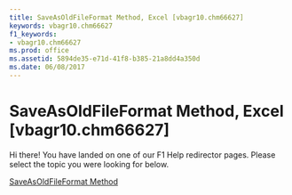 ```yaml
---
title: SaveAsOldFileFormat Method, Excel [vbagr10.chm66627]
keywords: vbagr10.chm66627
f1_keywords:
- vbagr10.chm66627
ms.prod: office
ms.assetid: 5894de35-e71d-41f8-b385-21a8dd4a350d
ms.date: 06/08/2017
---
```



# SaveAsOldFileFormat Method, Excel [vbagr10.chm66627]

Hi there! You have landed on one of our F1 Help redirector pages. Please select the topic you were looking for below.

[SaveAsOldFileFormat Method](http://msdn.microsoft.com/library/0fcdaf08-df42-6d0c-702b-4bd522ab0795%28Office.15%29.aspx)

